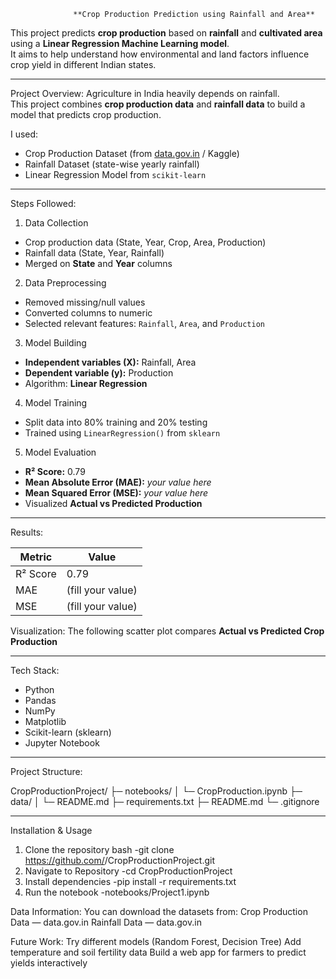                   **Crop Production Prediction using Rainfall and Area**

This project predicts **crop production** based on **rainfall** and **cultivated area** using a **Linear Regression Machine Learning model**.  
It aims to help understand how environmental and land factors influence crop yield in different Indian states.

---
Project Overview:
Agriculture in India heavily depends on rainfall.  
This project combines **crop production data** and **rainfall data** to build a model that predicts crop production.  

I used:
- Crop Production Dataset (from [data.gov.in](https://data.gov.in/) / Kaggle)
- Rainfall Dataset (state-wise yearly rainfall)
- Linear Regression Model from `scikit-learn`

---
Steps Followed:
1. Data Collection
- Crop production data (State, Year, Crop, Area, Production)
- Rainfall data (State, Year, Rainfall)
- Merged on **State** and **Year** columns
2. Data Preprocessing
- Removed missing/null values
- Converted columns to numeric
- Selected relevant features: `Rainfall`, `Area`, and `Production`
3. Model Building
- **Independent variables (X):** Rainfall, Area  
- **Dependent variable (y):** Production  
- Algorithm: **Linear Regression**
4. Model Training
- Split data into 80% training and 20% testing
- Trained using `LinearRegression()` from `sklearn`
5. Model Evaluation
- **R² Score:** 0.79  
- **Mean Absolute Error (MAE):** *your value here*  
- **Mean Squared Error (MSE):** *your value here*  
- Visualized **Actual vs Predicted Production**

---
Results:

| Metric | Value |
|---------|--------|
| R² Score | 0.79 |
| MAE | (fill your value) |
| MSE | (fill your value) |

Visualization:
The following scatter plot compares **Actual vs Predicted Crop Production**


---
Tech Stack:
- Python
- Pandas
- NumPy
- Matplotlib
- Scikit-learn (sklearn)
- Jupyter Notebook

---
Project Structure:

CropProductionProject/
├─ notebooks/
│ └─ CropProduction.ipynb
├─ data/
│ └─ README.md
├─ requirements.txt
├─ README.md
└─ .gitignore


---
Installation & Usage
1. Clone the repository
bash
-git clone https://github.com/<sritha68>/CropProductionProject.git
2. Navigate to Repository
-cd CropProductionProject
3. Install dependencies
-pip install -r requirements.txt
4. Run the notebook
-notebooks/Project1.ipynb

Data Information:
You can download the datasets from:
Crop Production Data — data.gov.in
Rainfall Data — data.gov.in

Future Work:
Try different models (Random Forest, Decision Tree)
Add temperature and soil fertility data
Build a web app for farmers to predict yields interactively

